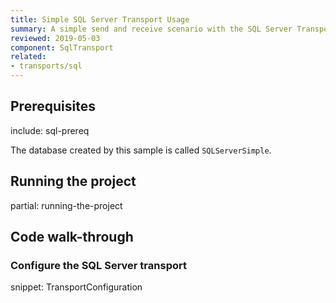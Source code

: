 ```yaml
---
title: Simple SQL Server Transport Usage
summary: A simple send and receive scenario with the SQL Server Transport.
reviewed: 2019-05-03
component: SqlTransport
related:
- transports/sql
---
```



## Prerequisites

include: sql-prereq

The database created by this sample is called `SQLServerSimple`.


## Running the project

partial: running-the-project

## Code walk-through


### Configure the SQL Server transport

snippet: TransportConfiguration
